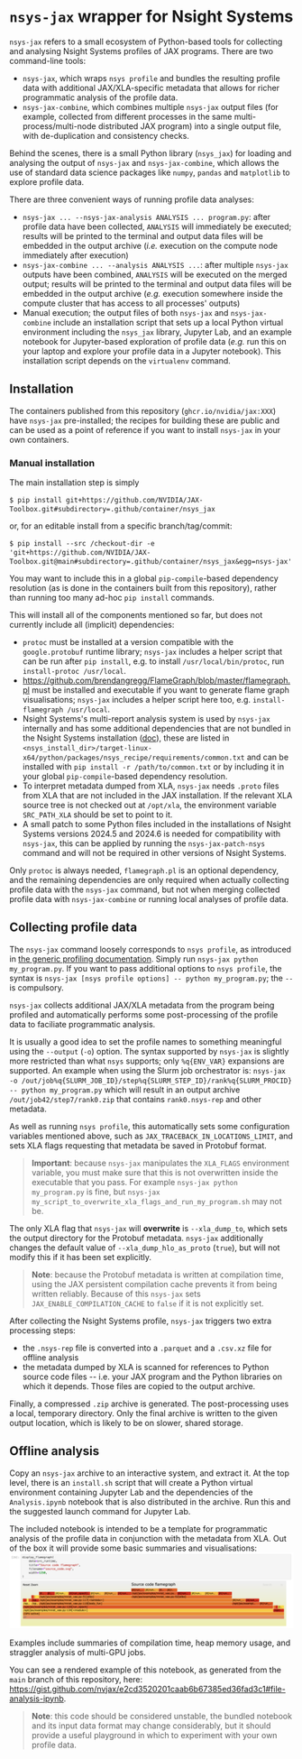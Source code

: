 # `nsys-jax` wrapper for Nsight Systems
`nsys-jax` refers to a small ecosystem of Python-based tools for collecting and analysing Nsight Systems profiles of
JAX programs.
There are two command-line tools:
- `nsys-jax`, which wraps `nsys profile` and bundles the resulting profile data with additional JAX/XLA-specific
   metadata that allows for richer programmatic analysis of the profile data.
- `nsys-jax-combine`, which combines multiple `nsys-jax` output files (for example, collected from different processes
  in the same multi-process/multi-node distributed JAX program) into a single output file, with de-duplication and
  consistency checks.

Behind the scenes, there is a small Python library (`nsys_jax`) for loading and analysing the output of `nsys-jax` and
`nsys-jax-combine`, which allows the use of standard data science packages like `numpy`, `pandas` and `matplotlib` to
explore profile data.

There are three convenient ways of running profile data analyses:
- `nsys-jax ... --nsys-jax-analysis ANALYSIS ... program.py`: after profile data have been collected, `ANALYSIS` will
  immediately be executed; results will be printed to the terminal and output data files will be embedded in the output
  archive (*i.e.* execution on the compute node immediately after execution)
- `nsys-jax-combine ... --analysis ANALYSIS ...`: after multiple `nsys-jax` outputs have been combined, `ANALYSIS` will
  be executed on the merged output; results will be printed to the terminal and output data files will be embedded in
  the output archive (*e.g.* execution somewhere inside the compute cluster that has access to all processes' outputs)
- Manual execution; the output files of both `nsys-jax` and `nsys-jax-combine` include an installation script that sets
  up a local Python virtual environment including the `nsys_jax` library, Jupyter Lab, and an example notebook for
  Jupyter-based exploration of profile data (*e.g.* run this on your laptop and explore your profile data in a Jupyter
  notebook). This installation script depends on the `virtualenv` command.

## Installation
The containers published from this repository (`ghcr.io/nvidia/jax:XXX`) have `nsys-jax` pre-installed; the recipes for
building these are public and can be used as a point of reference if you want to install `nsys-jax` in your own
containers.

### Manual installation
The main installation step is simply
```console
$ pip install git+https://github.com/NVIDIA/JAX-Toolbox.git#subdirectory=.github/container/nsys_jax
```
or, for an editable install from a specific branch/tag/commit:
```console
$ pip install --src /checkout-dir -e 'git+https://github.com/NVIDIA/JAX-Toolbox.git@main#subdirectory=.github/container/nsys_jax&egg=nsys-jax'
```
You may want to include this in a global `pip-compile`-based dependency resolution (as is done in the containers built
from this repository), rather than running too many ad-hoc `pip install` commands.

This will install all of the components mentioned so far, but does not currently include all (implicit) dependencies:
- `protoc` must be installed at a version compatible with the `google.protobuf` runtime library; `nsys-jax` includes a
  helper script that can be run after `pip install`, e.g. to install `/usr/local/bin/protoc`, run
  `install-protoc /usr/local`.
- https://github.com/brendangregg/FlameGraph/blob/master/flamegraph.pl must be installed and executable if you want to
  generate flame graph visualisations; `nsys-jax` includes a helper script here too, e.g. `install-flamegraph /usr/local`.
- Nsight Systems's multi-report analysis system is used by `nsys-jax` internally and has some additional dependencies
  that are not bundled in the Nsight Systems installation
  ([doc](https://docs.nvidia.com/nsight-systems/InstallationGuide/index.html#installing-multi-report-analysis-system)),
  these are listed in `<nsys_install_dir>/target-linux-x64/python/packages/nsys_recipe/requirements/common.txt` and can
  be installed with `pip install -r /path/to/common.txt` or by including it in your global `pip-compile`-based
  dependency resolution.
- To interpret metadata dumped from XLA, `nsys-jax` needs `.proto` files from XLA that are not included in the JAX
  installation. If the relevant XLA source tree is not checked out at `/opt/xla`, the environment variable
  `SRC_PATH_XLA` should be set to point to it.
- A small patch to some Python files included in the installations of Nsight Systems versions 2024.5 and 2024.6 is
  needed for compatibility with `nsys-jax`, this can be applied by running the `nsys-jax-patch-nsys` command and will
  not be required in other versions of Nsight Systems.

Only `protoc` is always needed, `flamegraph.pl` is an optional dependency, and the remaining dependencies are only
required when actually collecting profile data with the `nsys-jax` command, but not when merging collected profile data
with `nsys-jax-combine` or running local analyses of profile data.

## Collecting profile data

The `nsys-jax` command loosely corresponds to `nsys profile`, as introduced in
[the generic profiling documentation](./profiling.md).
Simply run `nsys-jax python my_program.py`.
If you want to pass additional options to `nsys profile`, the syntax is
`nsys-jax [nsys profile options] -- python my_program.py`; the `--` is compulsory.

`nsys-jax` collects additional JAX/XLA metadata from the program being profiled and automatically performs some
post-processing of the profile data to faciliate programmatic analysis.

It is usually a good idea to set the profile names to something meaningful using the `--output` (`-o`) option.
The syntax supported by `nsys-jax` is slightly more restricted than what `nsys` supports; only `%q{ENV_VAR}` expansions
are supported.
An example when using the Slurm job orchestrator is:
`nsys-jax -o /out/job%q{SLURM_JOB_ID}/step%q{SLURM_STEP_ID}/rank%q{SLURM_PROCID} -- python my_program.py`
which will result in an output archive `/out/job42/step7/rank0.zip` that contains `rank0.nsys-rep` and other metadata.

As well as running `nsys profile`, this automatically sets some configuration variables mentioned above, such as
`JAX_TRACEBACK_IN_LOCATIONS_LIMIT`, and sets XLA flags requesting that metadata be saved in Protobuf format.

> **Important**: because `nsys-jax` manipulates the `XLA_FLAGS` environment variable, you must make sure that this is
> not overwritten inside the executable that you pass. For example `nsys-jax python my_program.py` is fine, but
> `nsys-jax my_script_to_overwrite_xla_flags_and_run_my_program.sh` may not be.

The only XLA flag that `nsys-jax` will **overwrite** is `--xla_dump_to`, which sets the output directory for the
Protobuf metadata. `nsys-jax` additionally changes the default value of `--xla_dump_hlo_as_proto` (`true`), but will
not modify this if it has been set explicitly.

> **Note**: because the Protobuf metadata is written at compilation time, using the JAX persistent compilation cache
> prevents it from being written reliably. Because of this `nsys-jax` sets `JAX_ENABLE_COMPILATION_CACHE` to `false` if
> it is not explicitly set.

After collecting the Nsight Systems profile, `nsys-jax` triggers two extra processing steps:
- the `.nsys-rep` file is converted into a `.parquet` and a `.csv.xz` file for offline analysis
- the metadata dumped by XLA is scanned for references to Python source code files -- i.e. your JAX program and the
  Python libraries on which it depends. Those files are copied to the output archive.

Finally, a compressed `.zip` archive is generated. The post-processing uses a local, temporary directory. Only the
final archive is written to the given output location, which is likely to be on slower, shared storage.

## Offline analysis
Copy an `nsys-jax` archive to an interactive system, and extract it. At the top level, there is an `install.sh` script
that will create a Python virtual environment containing Jupyter Lab and the dependencies of the `Analysis.ipynb`
notebook that is also distributed in the archive. Run this and the suggested launch command for Jupyter Lab.

The included notebook is intended to be a template for programmatic analysis of the profile data in conjunction with
the metadata from XLA. Out of the box it will provide some basic summaries and visualisations:
![Analysis notebook inside Jupyter Lab showing an interactive flame graph of JAX source code](./img/jupyter-flamegraph.png)

Examples include summaries of compilation time, heap memory usage, and straggler analysis of multi-GPU jobs.

You can see a rendered example of this notebook, as generated from the `main` branch of this repository, here:
https://gist.github.com/nvjax/e2cd3520201caab6b67385ed36fad3c1#file-analysis-ipynb.

> **Note**: this code should be considered unstable, the bundled notebook and its input data format may change
> considerably, but it should provide a useful playground in which to experiment with your own profile data.
